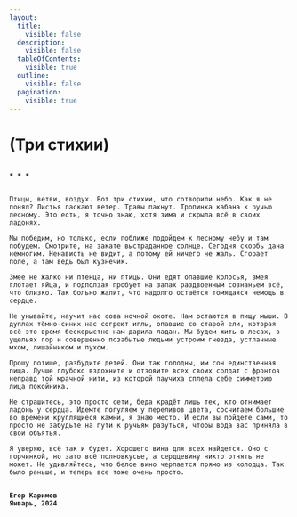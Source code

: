 ```yaml
---
layout:
  title:
    visible: false
  description:
    visible: false
  tableOfContents:
    visible: true
  outline:
    visible: false
  pagination:
    visible: true
---
```


# (Три стихии)

<pre data-overflow="wrap"><code>
<strong>* * *
</strong>

Птицы, ветви, воздух. Вот три стихии, что сотворили небо. Как я не понял? Листья ласкают ветер. Травы пахнут. Тропинка кабана к ручью лесному. Это есть, я точно знаю, хотя зима и скрыла всё в своих ладонях.

Мы победим, но только, если поближе подойдем к лесному небу и там побудем. Смотрите, на закате выстраданное солнце. Сегодня скорбь дана немногим. Ненависть не видит, а потому ей ничего не жаль. Сгорает поле, а там ведь был кузнечик.

Змее не жалко ни птенца, ни птицы. Они едят опавшие колосья, змея глотает яйца, и подползая пробует на запах раздвоенным сознаньем всё, что близко. Так больно жалит, что надолго остаётся томящаяся немощь в сердце.

Не унывайте, научит нас сова ночной охоте. Нам остаются в пищу мыши. В дуплах тёмно-синих нас согреют иглы, опавшие со старой ели, которая всё это время бескорыстно нам дарила ладан. Мы будем жить в лесах, в ущельях гор и совершенно позабытые людьми устроим гнезда, устланные мхом, лишайником и пухом.

Прошу потише, разбудите детей. Они так голодны, им сон единственная пища. Лучше глубоко вздохните и отзовите всех своих солдат с фронтов неправд той мрачной нити, из которой паучиха сплела себе симметрию лица покойника.

Не страшитесь, это просто сети, беда крадёт лишь тех, кто отнимает ладонь у сердца. Идемте погуляем у переливов цвета, сосчитаем большие во времени круглящиеся камни, я знаю место. И если вы пойдете сами, то просто не забудьте на пути к ручьям разуться, чтобы вода вас приняла в свои объятья.

Я уверяю, всё так и будет. Хорошего вина для всех найдется. Оно с горчинкой, но зато всё полновкусье, а сердцевину никто отнять не может. Не удивляйтесь, что белое вино черпается прямо из колодца. Так было раньше, и теперь все тоже очень просто.


<strong>Егор Каримов
</strong><strong>Январь, 2024
</strong>
</code></pre>
